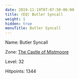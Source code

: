 ```yaml
---
date: 2019-11-19T07:07:50-06:00
title: (EQ) Butler Syncall
weight: 1
hidden: true
menuTitle: Butler Syncall
---
```


Name: Butler Syncall


Zone: [The Castle of Mistmoore](/en/eq/exploration/the_castle_of_mistmoore)

Level: 32

Hitpoints: 1344
